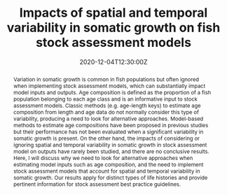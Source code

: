 ---
abstract: Variation in somatic growth is common in fish populations but often ignored 
  when implementing stock assessment models, which can substantially impact model inputs 
  and outputs. Age composition is defined as the proportion of a fish population belonging 
  to each age class and is an informative input to stock assessment models. Classic methods 
  (e.g. age-length keys) to estimate age composition from length and age data do not normally 
  consider this type of variability, producing a need to look for alternative approaches. 
  Model-based methods to estimate age compositions have been proposed in previous studies 
  but their performance has not been evaluated when a significant variability in somatic 
  growth is present. On the other hand, the impacts of considering or ignoring spatial and 
  temporal variability in somatic growth in stock assessment model on outputs have rarely 
  been studied, and there are no conclusive results. Here, I will discuss why we need to look 
  for alternative approaches when estimating model inputs such as age composition, and the 
  need to implement stock assessment models that account for spatial and temporal variability 
  in somatic growth. Our results apply for distinct types of life histories and provide pertinent 
  information for stock assessment best practice guidelines. 
address:
  city: Seattle
  country: US
  postcode: "98105"
  region: WA
  street: Fishery Science Building
all_day: false
authors: [admin]
date: "2020-12-04T12:30:00Z"
date_end: "2020-12-04T13:30:00Z"
event: SAFS Quantitative Seminar Series
event_url: https://fish.uw.edu/news-events/seminar-series/quantitative-seminar/
featured: false
image:
  focal_point: Right
location: Seattle WA
publishDate: "2020-12-04T00:00:00Z"
tags: []
title: Impacts of spatial and temporal variability in somatic growth on fish stock assessment models
url_code: ""
url_pdf: ""
url_slides: "https://giancarlomcorrea.netlify.app/media/UWQuant_Seminar.pdf"
url_video: ""
---